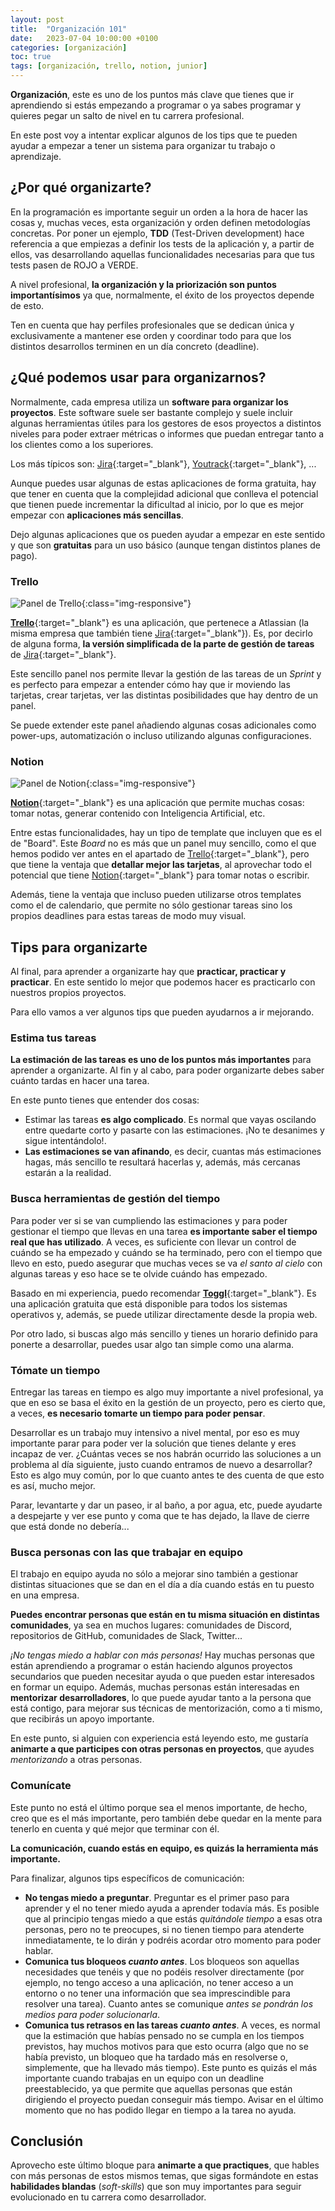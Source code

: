 ```yaml
---
layout: post
title:  "Organización 101"
date:   2023-07-04 10:00:00 +0100
categories: [organización]
toc: true
tags: [organización, trello, notion, junior]
---
```


**Organización**, este es uno de los puntos más clave que tienes que ir aprendiendo
si estás empezando a programar o ya sabes programar y quieres pegar un salto de nivel
en tu carrera profesional.

En este post voy a intentar explicar algunos de los tips que te pueden ayudar a empezar
a tener un sistema para organizar tu trabajo o aprendizaje.

## ¿Por qué organizarte?

En la programación es importante seguir un orden a la hora de hacer las cosas y,
muchas veces, esta organización y orden definen metodologías concretas. Por poner un
ejemplo, **TDD** (Test-Driven development) hace referencia a que empiezas a definir
los tests de la aplicación y, a partir de ellos, vas desarrollando aquellas funcionalidades
necesarias para que tus tests pasen de ROJO a VERDE.

A nivel profesional, **la organización y la priorización son puntos importantísimos** ya que,
normalmente, el éxito de los proyectos depende de esto.

Ten en cuenta que hay perfiles profesionales que se dedican única y exclusivamente a mantener
ese orden y coordinar todo para que los distintos desarrollos terminen en un día concreto
(deadline).

## ¿Qué podemos usar para organizarnos?

Normalmente, cada empresa utiliza un **software para organizar los proyectos**. Este software
suele ser bastante complejo y suele incluir algunas herramientas útiles para los gestores
de esos proyectos a distintos niveles para poder extraer métricas o informes que puedan
entregar tanto a los clientes como a los superiores.

Los más típicos son: [Jira][jira]{:target="_blank"}, [Youtrack][youtrack]{:target="_blank"}, ...

Aunque puedes usar algunas de estas aplicaciones de forma gratuita, hay que tener en cuenta
que la complejidad adicional que conlleva el potencial que tienen puede incrementar la
dificultad al inicio, por lo que es mejor empezar con **aplicaciones más sencillas**.

Dejo algunas aplicaciones que os pueden ayudar a empezar en este sentido y que
son **gratuitas** para un uso básico (aunque tengan distintos planes de pago).

### Trello

![Panel de Trello]({{"/assets/images/02_organizacion_trello_panel.png"}}){:class="img-responsive"}

[**Trello**][trello]{:target="_blank"} es una aplicación, que pertenece a Atlassian
(la misma empresa que también tiene [Jira][jira]{:target="_blank"}). Es, por decirlo de alguna
forma, **la versión simplificada de la parte de gestión de tareas** de [Jira][jira]{:target="_blank"}.

Este sencillo panel nos permite llevar la gestión de las tareas de un *Sprint* y es perfecto para
empezar a entender cómo hay que ir moviendo las tarjetas, crear tarjetas, ver las distintas
posibilidades que hay dentro de un panel.

Se puede extender este panel añadiendo algunas cosas adicionales como power-ups, automatización o
incluso utilizando algunas configuraciones.

### Notion

![Panel de Notion]({{"/assets/images/03_organizacion_notion_board.png"}}){:class="img-responsive"}

[**Notion**][notion]{:target="_blank"} es una aplicación que permite muchas cosas: tomar notas,
generar contenido con Inteligencia Artificial, etc.

Entre estas funcionalidades, hay un tipo de template que incluyen que es el de "Board". Este *Board*
no es más que un panel muy sencillo, como el que hemos podido ver antes en el apartado de
[Trello][trello]{:target="_blank"}, pero que tiene la ventaja que **detallar mejor las tarjetas**,
al aprovechar todo el potencial que tiene [Notion][notion]{:target="_blank"} para tomar notas o escribir.

Además, tiene la ventaja que incluso pueden utilizarse otros templates como el de calendario,
que permite no sólo gestionar tareas sino los propios deadlines para estas tareas de modo muy visual.

## Tips para organizarte

Al final, para aprender a organizarte hay que **practicar, practicar y practicar**. En este sentido
lo mejor que podemos hacer es practicarlo con nuestros propios proyectos.

Para ello vamos a ver algunos tips que pueden ayudarnos a ir mejorando.

### Estima tus tareas

**La estimación de las tareas es uno de los puntos más importantes** para aprender a organizarte. Al fin y
al cabo, para poder organizarte debes saber cuánto tardas en hacer una tarea.

En este punto tienes que entender dos cosas:

- Estimar las tareas **es algo complicado**. Es normal que vayas oscilando entre quedarte corto y pasarte con
las estimaciones. ¡No te desanimes y sigue intentándolo!.
- **Las estimaciones se van afinando**, es decir, cuantas más estimaciones hagas, más sencillo te resultará
hacerlas y, además, más cercanas estarán a la realidad.

### Busca herramientas de gestión del tiempo

Para poder ver si se van cumpliendo las estimaciones y para poder gestionar el tiempo que llevas en una tarea
**es importante saber el tiempo real que has utilizado**. A veces, es suficiente con llevar un control de cuándo
se ha empezado y cuándo se ha terminado, pero con el tiempo que llevo en esto, puedo asegurar que muchas
veces se va *el santo al cielo* con algunas tareas y eso hace se te olvide cuándo has empezado.

Basado en mi experiencia, puedo recomendar [**Toggl**][toggl]{:target="_blank"}. Es una aplicación gratuita
que está disponible para todos los sistemas operativos y, además, se puede utilizar directamente desde
la propia web.

Por otro lado, si buscas algo más sencillo y tienes un horario definido para ponerte a desarrollar, puedes
usar algo tan simple como una alarma.

### Tómate un tiempo

Entregar las tareas en tiempo es algo muy importante a nivel profesional, ya que en eso se basa el éxito
en la gestión de un proyecto, pero es cierto que, a veces, **es necesario tomarte un tiempo para poder pensar**.

Desarrollar es un trabajo muy intensivo a nivel mental, por eso es muy importante parar para poder ver
la solución que tienes delante y eres incapaz de ver. ¿Cuántas veces se nos habrán ocurrido las soluciones
a un problema al día siguiente, justo cuando entramos de nuevo a desarrollar? Esto es algo muy común, por
lo que cuanto antes te des cuenta de que esto es así, mucho mejor.

Parar, levantarte y dar un paseo, ir al baño, a por agua, etc, puede ayudarte a despejarte y ver ese punto
y coma que te has dejado, la llave de cierre que está donde no debería...

### Busca personas con las que trabajar en equipo

El trabajo en equipo ayuda no sólo a mejorar sino también a gestionar distintas situaciones que se dan en
el día a día cuando estás en tu puesto en una empresa.

**Puedes encontrar personas que están en tu misma situación en distintas comunidades**, ya sea en muchos
lugares: comunidades de Discord, repositorios de GitHub, comunidades de Slack, Twitter...

*¡No tengas miedo a hablar con más personas!* Hay muchas personas que están aprendiendo a programar o están
haciendo algunos proyectos secundarios que pueden necesitar ayuda o que pueden estar interesados en
formar un equipo. Además, muchas personas están interesadas en **mentorizar desarrolladores**, lo que puede
ayudar tanto a la persona que está contigo, para mejorar sus técnicas de mentorización, como a ti mismo,
que recibirás un apoyo importante.

En este punto, si alguien con experiencia está leyendo esto, me gustaría **animarte a que participes con
otras personas en proyectos**, que ayudes *mentorizando* a otras personas.

### Comunícate

Este punto no está el último porque sea el menos importante, de hecho, creo que es el más importante, pero
también debe quedar en la mente para tenerlo en cuenta y qué mejor que terminar con él.

**La comunicación, cuando estás en equipo, es quizás la herramienta más importante.**

Para finalizar, algunos tips específicos de comunicación:

- **No tengas miedo a preguntar**. Preguntar es el primer paso para aprender y el no tener miedo ayuda a
aprender todavía más. Es posible que al principio tengas miedo a que estás *quitándole tiempo* a esas
otra personas, pero no te preocupes, si no tienen tiempo para atenderte inmediatamente, te lo dirán y
podréis acordar otro momento para poder hablar.
- **Comunica tus bloqueos *cuanto antes***. Los bloqueos son aquellas necesidades que tenéis y que no podéis
resolver directamente (por ejemplo, no tengo acceso a una aplicación, no tener acceso a un entorno o
no tener una información que sea imprescindible para resolver una tarea). Cuanto antes se comunique
*antes se pondrán los medios para poder solucionarla*.
- **Comunica tus retrasos en las tareas *cuanto antes***. A veces, es normal que la estimación que habías
pensado no se cumpla en los tiempos previstos, hay muchos motivos para que esto ocurra (algo que no se
había previsto, un bloqueo que ha tardado más en resolverse o, simplemente, que ha llevado más tiempo).
Este punto es quizás el más importante cuando trabajas en un equipo con un deadline preestablecido,
ya que permite que aquellas personas que están dirigiendo el proyecto puedan conseguir más tiempo.
Avisar en el último momento que no has podido llegar en tiempo a la tarea no ayuda.

## Conclusión

Aprovecho este último bloque para **animarte a que practiques**, que hables con más personas de estos mismos
temas, que sigas formándote en estas **habilidades blandas** (*soft-skills*) que son muy importantes para
seguir evolucionado en tu carrera como desarrollador.

[trello]: https://trello.com/
[jira]: https://www.atlassian.com/es/software/jira
[youtrack]: https://www.jetbrains.com/es-es/youtrack/
[notion]: https://www.notion.so/
[toggl]: https://toggl.com/
